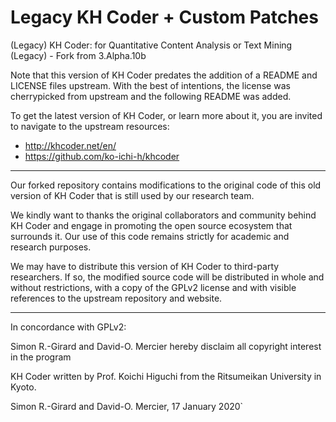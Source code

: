 # Legacy KH Coder + Custom Patches
(Legacy) KH Coder: for Quantitative Content Analysis or Text Mining (Legacy) - Fork from 3.Alpha.10b

Note that this version of KH Coder predates the addition of a README and LICENSE files upstream. With the best of intentions, the license was cherrypicked from upstream and the following README was added.

To get the latest version of KH Coder, or learn more about it, you are invited to navigate to the upstream resources: 

- http://khcoder.net/en/
- https://github.com/ko-ichi-h/khcoder

------------------

Our forked repository contains modifications to the original code of this old version of KH Coder that is still used by our research team.

We kindly want to thanks the original collaborators and community behind KH Coder and engage in promoting the open source ecosystem that surrounds it. Our use of this code remains strictly for academic and research purposes. 

We may have to distribute this version of KH Coder to third-party researchers. If so, the modified source code will be distributed in whole and without restrictions, with a copy of the GPLv2 license and with visible references to the upstream repository and website.

------------------

In concordance with GPLv2:

Simon R.-Girard and David-O. Mercier hereby disclaim all copyright interest in the program

KH Coder written by Prof. Koichi Higuchi from the Ritsumeikan University in Kyoto.

Simon R.-Girard and David-O. Mercier, 17 January 2020`
